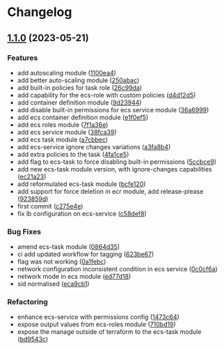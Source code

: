 # Changelog

## [1.1.0](https://github.com/Excoriate/terraform-registry-aws-containers/compare/v1.0.0...v1.1.0) (2023-05-21)


### Features

* add autoscaling module ([1100ea4](https://github.com/Excoriate/terraform-registry-aws-containers/commit/1100ea49cb6c221b2aecc1822b0ddd710c79cda5))
* add better auto-scaling module ([250abac](https://github.com/Excoriate/terraform-registry-aws-containers/commit/250abac7928d46d0d20ae6197d7c9bbb3292e5aa))
* add built-in policies for task role ([26c99da](https://github.com/Excoriate/terraform-registry-aws-containers/commit/26c99dab508e676bb96c91d6ad57ece20c790f64))
* add capability for the ecs-role with custom policies ([d4d12d5](https://github.com/Excoriate/terraform-registry-aws-containers/commit/d4d12d5ed980201072dae14d81bcc93b90373c81))
* add container definition module ([9d23944](https://github.com/Excoriate/terraform-registry-aws-containers/commit/9d239449864dc252aa5d7f10157f15fe3e9ffa8d))
* add disable built-in permissions for ecs service module ([36a6999](https://github.com/Excoriate/terraform-registry-aws-containers/commit/36a6999e9a0049e9674d22fd03e5bb0fce6ee718))
* add ecs container definition module ([e1f0ef5](https://github.com/Excoriate/terraform-registry-aws-containers/commit/e1f0ef50bf6f0ad5d447d1fdd668f17eead46a8b))
* add ecs roles module ([7f1a36e](https://github.com/Excoriate/terraform-registry-aws-containers/commit/7f1a36e7d910b09c5a2397c2b5dfb9b1b9be899a))
* add ecs service module ([38fca39](https://github.com/Excoriate/terraform-registry-aws-containers/commit/38fca39379a5d36d75865856b33acdb78838f384))
* add ecs task module ([a7cbbec](https://github.com/Excoriate/terraform-registry-aws-containers/commit/a7cbbec377cf72da1e3410e59f379304d471f021))
* add ecs-service ignore changes variations ([a3fa8b4](https://github.com/Excoriate/terraform-registry-aws-containers/commit/a3fa8b481a3d3354218387a466d54a1378ca8c42))
* add extra policies to the task ([4fa1ce5](https://github.com/Excoriate/terraform-registry-aws-containers/commit/4fa1ce5546a9178ca71744ebfc37795c1c518a7f))
* add flag to ecs-task to force disabling built-in permissions ([5ccbce9](https://github.com/Excoriate/terraform-registry-aws-containers/commit/5ccbce9121f4cea45dc46d021f69822a0a3e50fc))
* add new ecs-task module version, with ignore-changes capabilities ([ec21a23](https://github.com/Excoriate/terraform-registry-aws-containers/commit/ec21a23217c001b8d9b74694247bdf38a4841ef3))
* add reformulated ecs-task module ([bcfe120](https://github.com/Excoriate/terraform-registry-aws-containers/commit/bcfe120521b842621b3e63714d7f37d3eeb2f9b4))
* add support for force deletion in ecr module, add release-please ([923859d](https://github.com/Excoriate/terraform-registry-aws-containers/commit/923859ddc61af480fdf25ccc63f3c5fa26f18f7e))
* first commit ([c275e4e](https://github.com/Excoriate/terraform-registry-aws-containers/commit/c275e4e4fa2c3070f9aedce30b63adbf7722fb00))
* fix lb configuration on ecs-service ([c58def8](https://github.com/Excoriate/terraform-registry-aws-containers/commit/c58def84dfa83a2833e915c8a15ba6990f850bbf))


### Bug Fixes

* amend ecs-task module ([0864d35](https://github.com/Excoriate/terraform-registry-aws-containers/commit/0864d3584a89abd5855759f3ec25764ab6d06a9e))
* ci add updated workflow for tagging ([623be67](https://github.com/Excoriate/terraform-registry-aws-containers/commit/623be674f0706193b4aa3ec6900f1a5148cf0cac))
* flag was not working ([0a1febc](https://github.com/Excoriate/terraform-registry-aws-containers/commit/0a1febc1ec34261f368c9ccd19eb88124fc92a0e))
* network configuration inconsistent condition in ecs service ([0c0cf6a](https://github.com/Excoriate/terraform-registry-aws-containers/commit/0c0cf6ad34485113c819f9b06d11ab7afd56bcf7))
* network mode in ecs module ([ed77d18](https://github.com/Excoriate/terraform-registry-aws-containers/commit/ed77d18f2421394de65793fd25dbeab223736e34))
* sid normalised ([eca9cb1](https://github.com/Excoriate/terraform-registry-aws-containers/commit/eca9cb19bc9d8d72d3ad42b17a4201c6fe9721a8))


### Refactoring

* enhance ecs-service with permissions config ([1473c64](https://github.com/Excoriate/terraform-registry-aws-containers/commit/1473c64f548d0429e2dd0bba1ffb42765aae2007))
* expose output values from ecs-roles module ([710bd19](https://github.com/Excoriate/terraform-registry-aws-containers/commit/710bd190e7f343c5bb9ef68b05c9ed79e582336c))
* expose the manage outside of terraform to the ecs-task module ([bd9543c](https://github.com/Excoriate/terraform-registry-aws-containers/commit/bd9543cf1d98ee7041f0107bbbfff1b58df36913))
